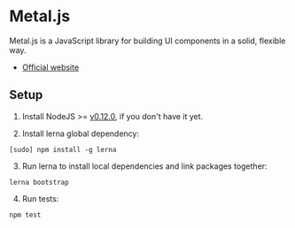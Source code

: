 # Metal.js

Metal.js is a JavaScript library for building UI components in a solid, flexible way.

* [Official website](http://metaljs.com)

## Setup

1. Install NodeJS >= [v0.12.0](http://nodejs.org/dist/v0.12.0/), if you don't have it yet.

2. Install lerna global dependency:

  ```
  [sudo] npm install -g lerna
  ```

3. Run lerna to install local dependencies and link packages together:

  ```
  lerna bootstrap
  ```

4. Run tests:

  ```
  npm test
  ```
